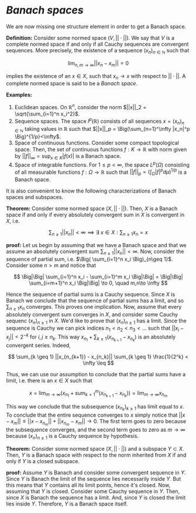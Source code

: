 # *Banach spaces* 
We are now missing one structure element in order to get a Banach space. 

**Definition:** Consider some normed space $(V,||\cdot||)$. We say that $V$ is a complete normed space if and only if all Cauchy sequences are convergent sequences. More precisely, the existence of a sequence $(x_n)_{n\in \mathbb{N}}$ such that 

$$\lim_{n,m \to \infty} ||x_n-x_m|| =0$$ 

implies the existence of an $x\in X$, such that $x_n \to x$ with respect to $||\cdot||$. A complete normed space is said to be a *Banach space*. 

**Examples:**
1) Euclidean spaces. On $\mathbb{R}^n$, consider the norm $||x||_2 = \sqrt{\sum_{i=1}^n x_i^2}$. 
2) Sequence spaces. The space $l^p(\mathbb{R})$ consists of all sequences $x = (x_n)_{n\in \mathbb{N}}$ taking values in $\mathbb{R}$ such that $||x||_p = \Big(\sum_{n=1}^\infty |x_n|^p \Big)^{1/p}<\infty$. 
3) Space of continuous functions. Consider some compact topological space. Then, the set of continuous functions $f:K \to \mathbb{R}$ with norm given by $||f||_\infty = \sup_{x\in K}|f(x)|$ is a Banach space. 
4) Space of integrable functions. For $1 \leq p<\infty$, the space $L^p(\Omega)$ consisting of all measurable functions $f:\Omega \to \mathbb{R}$ such that $||f||_p = \Big(\int_\Omega |f|^p d\mu \Big)^{1/p}$ is a Banach space. 

It is also convenient to know the following characterizations of Banach spaces and subspaces. 

**Theorem:** Consider some normed space $(X,||\cdot||)$. Then, $X$ is a Banach space if and only if every absolutely convergent sum in $X$ is convergent in $X$, i.e. 

$$\sum_{n\geq 1} ||x_n|| <\infty \implies \exists \ x\in X: \sum_{n\geq 1} x_n =x$$

**proof:** Let us begin by assuming that we have a Banach space and that we assume an absolutely convergent sum $\sum_{n\geq 1} ||x_n|| <\infty$. Now, consider the sequence of partial sum, i.e. $\Big( \sum_{i=1}^n x_i \Big)_{n\geq 1}$. Consider some $n>m$ and notice that 

$$ \Big|\Big| \sum_{i=1}^n x_i - \sum_{i=1}^m x_i \Big|\Big| = \Big|\Big| \sum_{i=m+1}^n x_i  \Big|\Big| \to 0, \quad m,n\to \infty $$

Hence the sequence of partial sums is a Cauchy sequence. Since $X$ is Banach we conclude that the sequence of partial sums has a limit, and so $\sum_{n\geq 1} x_n$ converges. This proves one implication. Now, assume that every absolutely convergent sum converges in $X$, and consider some Cauchy sequenc $(x_n)_{n\geq 1}$ in $X$. We'd like to prove that $(x_n)_{n\geq 1}$ has a limit. Since the sequence is Cauchy we can pick indices $n_1 < n_2 < n_3 <...$ such that $||x_i-x_j|| <2^{-k}$ for $i,j \geq n_k$. This way $x_{n_1} + \sum_{k \geq 1} (x_{n_{k+1}} - x_{n_k})$ is an absolutely convergent series. Indeed, 

$$ \sum_{k \geq 1} ||x_{n_{k+1}} - x_{n_k}|| \sum_{k \geq 1} \frac{1}{2^k} < \infty  \leq $$

Thus, we can use our assumption to conclude that the partial sums have a limit, i.e. there is an $x\in X$ such that

$$ x = \lim_{m \to \infty} \Big( x_{n_1} + sum_{k = 1}^m (x_{n_{k+1}} - x_{n_k})\Big) = \lim_{m\to \infty} x_{n_m}$$

This way we conclude that the subsequence $(x_{n_k})_{k\geq 1}$ has limit equal to $x$. To conclude that the entire sequence converges to $x$ simply notice that $||x-x_m|| \leq ||x - x_{n_m}|| + ||x_{n_m} - x_m|| \to 0$. The first term goes to zero because the subsequence converges, and the second term goes to zero as $m\to \infty$ because $(x_n)_{n\geq 1}$ is a Cauchy sequence by hypothesis. 


**Theorem:** Consider some normed space $(X,||\cdot||)$ and a subspace $Y\subset X$. Then, $Y$ is a Banach space with respect to the norm inherited from $X$ if and only if $Y$ is a closed subspace. 

**proof:** Assume $Y$ is Banach and consider some convergent sequence in $Y$. Since $Y$ is Banach the limit of the sequence lies necessarily inside $Y$. But this means that $Y$ contains all its limit points, hence it's closed. Now, assuming that $Y$ is closed. Consider some Cauchy sequence in $Y$. Then, since $X$ is Banach the sequence has a limit. And, since $Y$ is closed the limit lies inside $Y$. Therefore, $Y$ is a Banach space itself.  
